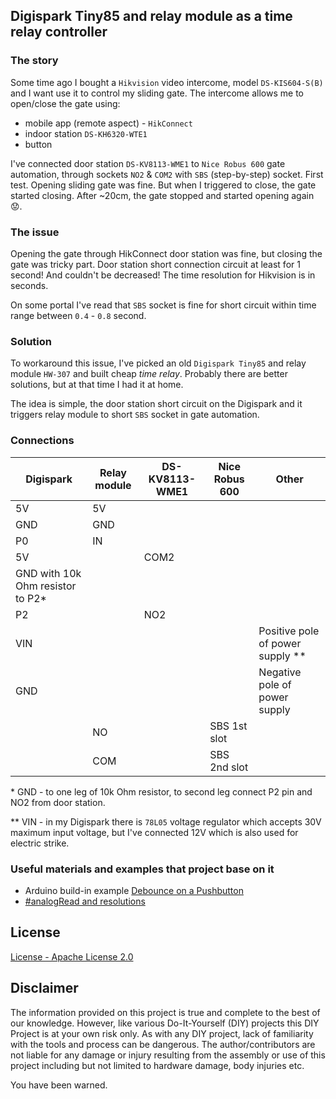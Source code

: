 ## Digispark Tiny85 and relay module as a time relay controller

### The story

Some time ago I bought a `Hikvision` video intercome, model `DS-KIS604-S(B)` and I want use it to control my sliding gate.
The intercome allows me to open/close the gate using:
* mobile app (remote aspect) - `HikConnect`
* indoor station `DS-KH6320-WTE1`
* button

I've connected door station `DS-KV8113-WME1` to `Nice Robus 600` gate automation, through sockets `NO2` & `COM2` with `SBS` (step-by-step) socket.
First test. Opening sliding gate was fine. But when I triggered to close, the gate started closing. After ~20cm, the gate stopped and started opening again :worried:.

### The issue

Opening the gate through HikConnect door station was fine, but closing the gate was tricky part. Door station short connection circuit at least for 1 second! And couldn't be decreased! The time resolution for Hikvision is in seconds.

On some portal I've read that `SBS` socket is fine for short circuit within time range between `0.4` - `0.8` second.

### Solution

To workaround this issue, I've picked an old `Digispark Tiny85` and relay module `HW-307` and built cheap _time relay_.
Probably there are better solutions, but at that time I had it at home.

The idea is simple, the door station short circuit on the Digispark and it triggers relay module to short `SBS` socket in gate automation.

### Connections

|Digispark                        | Relay module | DS-KV8113-WME1 | Nice Robus 600 | Other                            |
|-------------------------------- | ------------ | -------------- | -------------- | -------------------------------- |
|5V                               | 5V           |                |                |                                  |
|GND                              | GND          |                |                |                                  |
|P0                               | IN           |                |                |                                  |
|5V                               |              | COM2           |                |                                  |
|GND with 10k Ohm resistor to P2* |              |                |                |                                  |
|P2                               |              | NO2            |                |                                  |
|VIN                              |              |                |                | Positive pole of power supply ** |
|GND                              |              |                |                | Negative pole of power supply    |
|                                 | NO           |                | SBS 1st slot   |                                  |
|                                 | COM          |                | SBS 2nd slot   |                                  |

\* GND - to one leg of 10k Ohm resistor, to second leg connect P2 pin and NO2 from door station.

\*\* VIN - in my Digispark there is `78L05` voltage regulator which accepts 30V maximum input voltage, but I've connected 12V which is also used for electric strike.


### Useful materials and examples that project base on it

* Arduino build-in example [Debounce on a Pushbutton](https://docs.arduino.cc/built-in-examples/digital/Debounce)
* [#analogRead and resolutions](https://www.arduino.cc/reference/en/language/functions/analog-io/analogread)


## License

[License - Apache License 2.0](/LICENSE)

## Disclaimer

The information provided on this project is true and complete to the best of our knowledge. However, like various Do-It-Yourself (DIY) projects this DIY Project is at your own risk only.
As with any DIY project, lack of familiarity with the tools and process can be dangerous. The author/contributors are not liable for any damage or injury resulting from the assembly or use of this project including but not limited to hardware damage, body injuries etc.

You have been warned.
